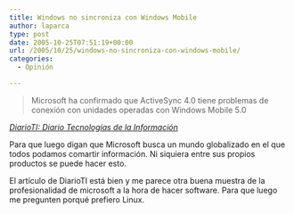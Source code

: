 ```yaml
---
title: Windows no sincroniza con Windows Mobile
author: laparca
type: post
date: 2005-10-25T07:51:19+00:00
url: /2005/10/25/windows-no-sincroniza-con-windows-mobile/
categories:
  - Opinión

---
```

<blockquote cite="http://www.diarioti.com/gate/n.php?id=9849">
  <p>
    Microsoft ha confirmado que ActiveSync 4.0 tiene problemas de conexión con unidades operadas con Windows Mobile 5.0
  </p>
</blockquote>

<p class="citation">
  <cite cite="http://www.diarioti.com/gate/n.php?id=9849"><a href="http://www.diarioti.com/gate/n.php?id=9849">DiarioTI: Diario Tecnologías de la Información</a></cite>
</p>

Para que luego digan que Microsoft busca un mundo globalizado en el que todos podamos comartir información. Ni siquiera entre sus propios productos se puede hacer esto.

El artículo de DiarioTI está bien y me parece otra buena muestra de la profesionalidad de microsoft a la hora de hacer software. Para que luego me pregunten porqué prefiero Linux.